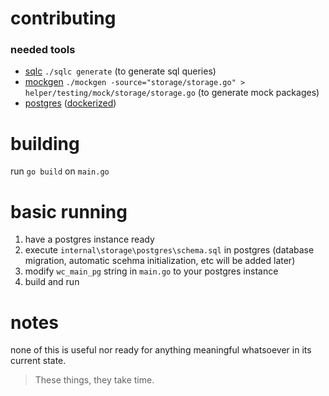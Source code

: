 # contributing 
### needed tools
- [sqlc](https://sqlc.dev/) `./sqlc generate` (to generate sql queries)
- [mockgen](https://github.com/uber-go/mock) `./mockgen -source="storage/storage.go" > helper/testing/mock/storage/storage.go` (to generate mock packages)
- [postgres](http://postgresql.org/) ([dockerized](https://hub.docker.com/_/postgres/))

# building
run `go build` on `main.go`

# basic running
1. have a postgres instance ready
2. execute `internal\storage\postgres\schema.sql` in postgres (database migration, automatic scehma initialization, etc will be added later)
3. modify `wc_main_pg` string in `main.go` to your postgres instance
4. build and run

# notes
none of this is useful nor ready for anything meaningful whatsoever in its current state. 
> These things, they take time.